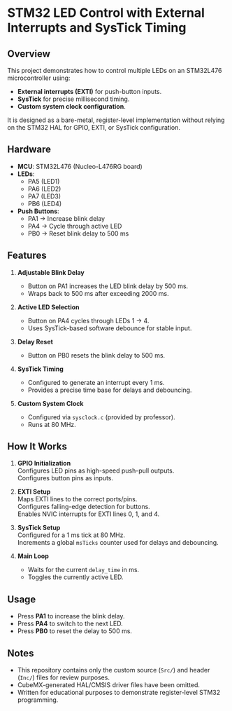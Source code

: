# STM32 LED Control with External Interrupts and SysTick Timing

## Overview
This project demonstrates how to control multiple LEDs on an STM32L476 microcontroller using:
- **External interrupts (EXTI)** for push-button inputs.
- **SysTick** for precise millisecond timing.
- **Custom system clock configuration**.

It is designed as a bare-metal, register-level implementation without relying on the STM32 HAL for GPIO, EXTI, or SysTick configuration.

## Hardware
- **MCU**: STM32L476 (Nucleo-L476RG board)
- **LEDs**:
  - PA5 (LED1)
  - PA6 (LED2)
  - PA7 (LED3)
  - PB6 (LED4)
- **Push Buttons**:
  - PA1 → Increase blink delay
  - PA4 → Cycle through active LED
  - PB0 → Reset blink delay to 500 ms

## Features
1. **Adjustable Blink Delay**
   - Button on PA1 increases the LED blink delay by 500 ms.
   - Wraps back to 500 ms after exceeding 2000 ms.

2. **Active LED Selection**
   - Button on PA4 cycles through LEDs 1 → 4.
   - Uses SysTick-based software debounce for stable input.

3. **Delay Reset**
   - Button on PB0 resets the blink delay to 500 ms.

4. **SysTick Timing**
   - Configured to generate an interrupt every 1 ms.
   - Provides a precise time base for delays and debouncing.

5. **Custom System Clock**
   - Configured via `sysclock.c` (provided by professor).
   - Runs at 80 MHz.


## How It Works
1. **GPIO Initialization**  
   Configures LED pins as high-speed push-pull outputs.  
   Configures button pins as inputs.

2. **EXTI Setup**  
   Maps EXTI lines to the correct ports/pins.  
   Configures falling-edge detection for buttons.  
   Enables NVIC interrupts for EXTI lines 0, 1, and 4.

3. **SysTick Setup**  
   Configured for a 1 ms tick at 80 MHz.  
   Increments a global `msTicks` counter used for delays and debouncing.

4. **Main Loop**  
   - Waits for the current `delay_time` in ms.  
   - Toggles the currently active LED.

## Usage
- Press **PA1** to increase the blink delay.
- Press **PA4** to switch to the next LED.
- Press **PB0** to reset the delay to 500 ms.

## Notes
- This repository contains only the custom source (`Src/`) and header (`Inc/`) files for review purposes.
- CubeMX-generated HAL/CMSIS driver files have been omitted.
- Written for educational purposes to demonstrate register-level STM32 programming.
